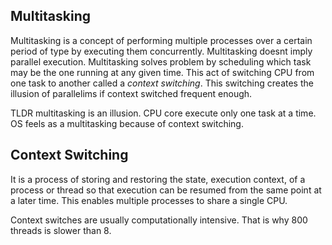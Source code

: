 ## Multitasking
Multitasking is a concept of performing multiple processes over a certain period of type by executing them concurrently. Multitasking doesnt imply parallel execution. Multitasking solves problem by scheduling which task may be the one running at any given time. This act of switching CPU from one task to another called a *context switching*. This switching creates the illusion of parallelims if context switched frequent enough.

TLDR multitasking is an illusion. CPU core execute only one task at a time. OS feels as a multitasking because of context switching.

## Context Switching
It is a process of storing and restoring the state, execution context, of a process or thread so that execution can be resumed from the same point at a later time. This enables multiple processes to share a single CPU.

Context switches are usually computationally intensive. That is why 800 threads is slower than 8.